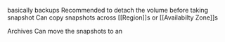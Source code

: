 basically backups
Recommended to detach the volume before taking snapshot
Can copy snapshots across [[Region]]s or [[Availabilty Zone]]s

Archives
Can move the snapshots to an 

